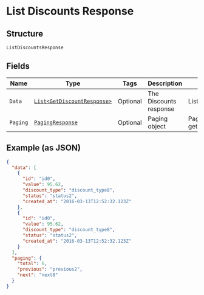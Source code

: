 
# List Discounts Response

## Structure

`ListDiscountsResponse`

## Fields

| Name | Type | Tags | Description | Getter | Setter |
|  --- | --- | --- | --- | --- | --- |
| `Data` | [`List<GetDiscountResponse>`](../../doc/models/get-discount-response.md) | Optional | The Discounts response | List<GetDiscountResponse> getData() | setData(List<GetDiscountResponse> data) |
| `Paging` | [`PagingResponse`](../../doc/models/paging-response.md) | Optional | Paging object | PagingResponse getPaging() | setPaging(PagingResponse paging) |

## Example (as JSON)

```json
{
  "data": [
    {
      "id": "id0",
      "value": 95.62,
      "discount_type": "discount_type8",
      "status": "status2",
      "created_at": "2016-03-13T12:52:32.123Z"
    },
    {
      "id": "id0",
      "value": 95.62,
      "discount_type": "discount_type8",
      "status": "status2",
      "created_at": "2016-03-13T12:52:32.123Z"
    }
  ],
  "paging": {
    "total": 6,
    "previous": "previous2",
    "next": "next8"
  }
}
```

